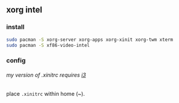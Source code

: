 ## xorg intel

### install

``` bash
sudo pacman -S xorg-server xorg-apps xorg-xinit xorg-twm xterm
sudo pacman -S xf86-video-intel
```

### config
###### my version of .xinitrc requires [i3]
place `.xinitrc` within home (~).

[i3]: https://github.com/rowanruseler/dotfiles/tree/master/i3
